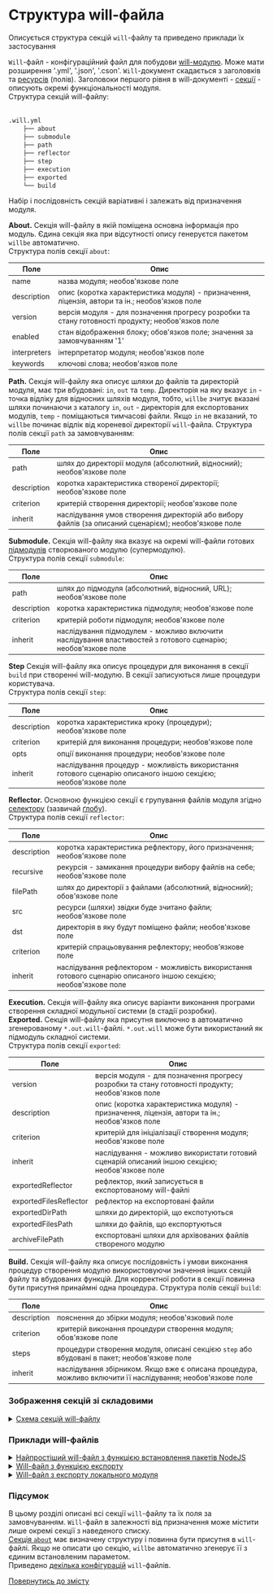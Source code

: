 # Структура will-файла

Описується структура секцій `will`-файлу та приведено приклади їх застосування

`Will`-файл - конфігураційний файл для побудови [will-модулю](Concepts.ukr.md#module). Може мати розширення '.yml', '.json', '.cson'. `Will`-документ скадається з заголовків та [ресурсів](Concepts.ukr.md#resource) (полів). Заголовоки першого рівня в will-документі - [секції](Concepts.ukr.md#will-file-section) - описують окремі функціональності модуля.  
Структура секцій will-файлу:

```

.will.yml
    ├── about
    ├── submodule
    ├── path
    ├── reflector
    ├── step
    ├── execution
    ├── exported
    └── build

```
Набір і послідовність секцій варіативні і залежать від призначення модуля.

<a name="about"></a> **About.** Секція will-файлу в якій поміщена основна інформація про модуль. Єдина секція яка при відсутності опису генеруєтся пакетом `willbe` автоматично.     
Структура полів секції `about`:

| Поле           | Опис                                    |
|----------------|-----------------------------------------|
| name           | назва модуля; необов'язкове поле        |
| description    | опис (коротка характеристика модуля) - призначення, ліцензія, автори та ін.; необов'язков поле    |
| version        | версія модуля - для позначення прогресу розробки та стану готовності продукту; необов'язков поле  |
| enabled        | стан відображення блоку; обов'язков поле; значення за замовчуванням '1' |
| interpreters   | інтерпретатор модуля; необов'язков поле |
| keywords       | ключові слова; необов'язков поле        |  

<a name="path"></a> **Path.** Секція will-файлу яка описує шляхи до файлів та директорій модуля, має три вбудовані: `in`, `out` та `temp`. Директорія на яку вказує `in` - точка відліку для відносних шляхів модуля, тобто,  `willbe` зчитує вказані шляхи починаючи з каталогу `in`, `out` - директорія для експортованих модулів, `temp` - поміщаються тимчасові файли. Якщо `in` не вказаний, то `willbe` починає відлік від кореневої директорії `will`-файла. 
Структура полів секції `path` за замовчуванням:   

| Поле           | Опис                                    |
|----------------|-----------------------------------------|
| path           | шлях до директорії модуля (абсолютний, відносний); необов'язкове поле |
| description    | коротка характеристика створеної директорії; необов'язкове поле     |
| criterion      | критерій створення директорії; необов'язкове поле                   |
| inherit        | наслідування умов створення директорій або вибору файлів (за описаний сценарієм); необов'язкове поле  |  

<a name="submodule"></a> **Submodule.** Секція will-файлу яка вказує на окремі will-файли готових [підмодулів](Concepts.ukr.md#submodule) створюваного модулю (супермодулю).  
Структура полів секції `submodule`:  

| Поле           | Опис                                   |
|----------------|----------------------------------------|
| path           | шлях до підмодуля (абсолютний, відносний, URL); необов'язкове поле |
| description    | коротка характеристика підмодуля; необов'язкове поле               |
| criterion      | критерій роботи підмодуля; необов'язкове поле                      |
| inherit        | наслідування підмодулем - можливо включити наслідування властивостей з готового сценарію; необов'язкове поле    |  

<a name="step"></a> **Step** Секція will-файлу яка описує процедури для виконання в секції `build` при створенні will-модулю. В секції записуються лише процедури користувача.  
Структура полів секції `step`:   

| Поле           | Опис                                   |
|----------------|----------------------------------------|
| description    | коротка характеристика кроку (процедури); необов'язкове поле       |
| criterion      | критерій для виконання процедури; необов'язкове поле               |
| opts           | опції виконання процедури; необов'язкове поле                      |
| inherit        | наслідування процедур - можливість використання готового сценарію описаного іншою секцією; необов'язкове поле    |

<a name="reflector"></a> **Reflector.** Основною функцією секції є групування файлів модуля згідно [селектору](Concepts.ukr.md#selector) (зазвичай [ґлобу](Concepts.ukr.md#selector-with-glob)).   
Структура полів секції `reflector`:  

| Поле           | Опис                                   |
|----------------|----------------------------------------|
| description    | коротка характеристика рефлектору, його призначення; необов'язкове поле  |
| recursive      | рекурсія - замикання процедури вибору файлів на себе; необов'язкове поле |
| filePath       | шлях до директорії з файлами (абсолютний, відносний); обов'язкове поле   |
| src            | ресурси (шляхи) звідки буде зчитано файли; необов'язкове поле            |
| dst            | директорія в яку будут поміщено файли; необов'язкове поле                |
| criterion      | критерій спрацьовування рефлектору; необов'язкове поле                   |
| inherit        | наслідування рефлектором - можливість використання готового сценарію описаного іншою секцією; необов'язкове поле    |

<a name="execution"></a> **Execution.** Секція will-файлу яка описує варіанти виконання програми створення складної модульної системи (в стадії розробки).  
<a name="exported"></a> **Exported.** Секція will-файлу яка присутня виключно в автоматично згенерованому `*.out.will`-файлі. `*.out.will` може бути використаний як підмодуль складної системи.  
Структура полів секції `exported`:  

| Поле                     | Опис                                   |
|--------------------------|----------------------------------------|
| version                  | версія модуля - для позначення прогресу розробки та стану готовності продукту; необов'язков поле |
| description              | опис (коротка характеристика модуля) - призначення, ліцензія, автори та ін.; необов'язков поле   |
| criterion                | критерій для ініціалізації створення модуля; необов'язкове поле                                  |
| inherit                  | наслідування - можливо використати готовий сценарій описаний іншою секцією; необов'язкове поле   |
| exportedReflector        | рефлектор, який записується в експортованому will-файлі      |
| exportedFilesReflector   | рефлектор на експортовані файли                              |  
| exportedDirPath          | шляхи до директорій, що експотуються                         |
| exportedFilesPath        | шляхи до файлів, що експортуються                            |
| archiveFilePath          | експортовані шляхи для архівованих файлів створеного модулю  |

<a name="build"></a> **Build.** Секція will-файлу яка описує послідовність і умови виконання процедур створення модулю використовуючи значення інших секцій файлу та вбудованих функцій. Для корректної роботи в секції повинна бути присутня принаймні одна процедура. 
Структура полів секції `build`:  

| Поле          | Опис                                    |
|---------------|-----------------------------------------|
| description   | пояснення до збірки модуля; необов'язковий поле                          |  
| criterion     | критерій виконання процедури створення модуля; обов'язкове поле          |
| steps         | процедури створення модуля, описані секцією `step` або вбудовані в пакет; необов'язкове поле                |
| inherit       | наслідування збірником. Якщо вже є описана процедура, можливо включити її наслідування; необов'язкове поле  |  

### Зображення секцій зі складовими
<details>
  <summary><u>Схема секцій will-файлу</u></summary>
<p> </p>
<p>Секція 'path'</p>

![path.section.ukr](./Images/path.section.ukr.png)

<p> </p>
<p>Секція 'submodule'</p>

![submodule.section.ukr](./Images/submodule.section.ukr.png)

<p> </p>
<p>Секція 'reflector'</p>

![reflector.section.ukr](./Images/reflector.section.ukr.png)

</details>

### <a name="examples"></a> Приклади will-файлів

<details>
  <summary><u>Найпростіший will-файл з функцією встановлення пакетів NodeJS</u></summary>

```yaml

about :

  name : first
  description : "First module"
  version : 0.0.1

step :

  npm.install :
    currentPath : '.'
    shell : npm install

build :

  debug:
    criterion :
      default : 1
    steps :
      - npm.install
```

Детальніше в розділі [First will-file](First_will_file.md)
</details>

<details>
  <summary><u>Will-файл з функцією експорту</u></summary>

```yaml

About
  name : 'listing'
  description : 'Module for listing'
  version : '0.0.1'
  enabled : 1

Paths
  in : 'in'
  out : 'out'
  export : 'proto'

step::export.proto
  opts :
    tar : 0
    export : path::export
  inherit :
    export

build::export
  criterion :
    default : 1
    export : 1
  steps :
    export.proto
```
</details>


<details>
  <summary><u>Will-файл з експорту локального модуля</u></summary>

```yaml

about :

  name : semantic-ui
  version : 2.0.7

path :

  out : '.'
  export : '.'

step  :
  export.semantic :
      inherit : export
      tar : 0
      export : path::export

build :
  export :
      criterion :
          default : 1
          export : 1
      steps :
          - export.semantic  
```

</details>

### <a name="conclusion"></a> Підсумок
В цьому розділі описані всі секції `will`-файлу та їх поля за замовчуванням. `Will`-файл в залежності від призначення може містити лише окремі секції з наведеного списку.  
[Секція `about`](#about) має визначену структуру і повинна бути присутня в `will`-файлі. Якщо не описати цю секцію, `willbe` автоматично згенерує її з єдиним встановленим параметом.  
Приведено [декілька конфігурацій](#examples) `will`-файлів.

[Повернутись до змісту](Topics.ukr.md)

